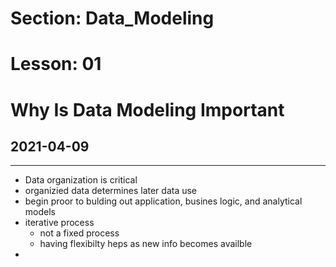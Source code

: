 # Section: Data_Modeling
# Lesson: 01
# Why Is Data Modeling Important
## 2021-04-09
---

- Data organization is critical
- organizied data determines later data use
- begin proor to bulding out application, busines logic, and analytical models
- iterative process
  - not  a fixed process
  - having flexibilty heps as new info becomes availble
- 